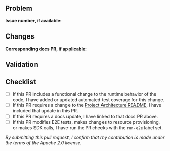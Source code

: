 <!--
Thank you for your Pull Request! Please describe the problem this PR fixes and a summary of the changes made.
Link to any relevant issues, code snippets, or other PRs.

For trivial changes, this template can be ignored in favor of a short description of the changes.
-->

## Problem

<!--
Describe the issue this PR is solving
-->

**Issue number, if available:**

## Changes

<!--
Summarize the changes introduced in this PR. This is a good place to call out critical or potentially problematic parts of the change.
-->

**Corresponding docs PR, if applicable:**

## Validation

<!--
Describe how changes in this PR have been validated. This may include added or updated unit, integration and/or E2E tests, test workflow runs, or manual verification. If manual verification is the only way changes in this PR have been validated, you will need to write some automated tests before this PR is ready to merge.

For changes to test infra, or non-functional changes, tests are not always required. Instead, you should call out _why_ you think tests are not required here.
--->

## Checklist

<!--
These items must be completed before a PR is ready to be merged.
Feel free to publish a draft PR before these items are complete.
-->

- [ ] If this PR includes a functional change to the runtime behavior of the code, I have added or updated automated test coverage for this change.
- [ ] If this PR requires a change to the [Project Architecture README](../PROJECT_ARCHITECTURE.md), I have included that update in this PR.
- [ ] If this PR requires a docs update, I have linked to that docs PR above.
- [ ] If this PR modifies E2E tests, makes changes to resource provisioning, or makes SDK calls, I have run the PR checks with the `run-e2e` label set.

_By submitting this pull request, I confirm that my contribution is made under the terms of the Apache 2.0 license._
